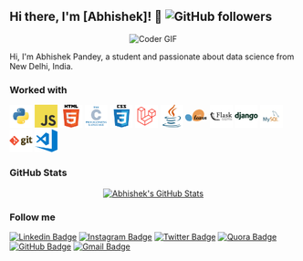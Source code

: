 ## Hi there, I'm [Abhishek]! 👋 ![GitHub followers](https://img.shields.io/github/followers/aabhipandey000?style=social)

<p align="center">
  <img src="https://media.giphy.com/media/SWoSkN6DxTszqIKEqv/giphy.gif" alt="Coder GIF" width="500" height="400">
</p>

Hi, I'm Abhishek Pandey, a student and passionate about data science from New Delhi, India.

### Worked with 

<code><img height="40" src="https://raw.githubusercontent.com/github/explore/80688e429a7d4ef2fca1e82350fe8e3517d3494d/topics/python/python.png" title="python"></code>
<code><img height="40" src="https://raw.githubusercontent.com/github/explore/80688e429a7d4ef2fca1e82350fe8e3517d3494d/topics/javascript/javascript.png" title="javascript"></code>
<code><img height="40" src="https://raw.githubusercontent.com/github/explore/80688e429a7d4ef2fca1e82350fe8e3517d3494d/topics/html/html.png" title="html"></code>
<code><img height="40" src="https://raw.githubusercontent.com/github/explore/80688e429a7d4ef2fca1e82350fe8e3517d3494d/topics/c/c.png" title="C"></code>
<code><img height="40" src="https://raw.githubusercontent.com/github/explore/80688e429a7d4ef2fca1e82350fe8e3517d3494d/topics/css/css.png" title="css"></code>
<code><img height="40" src="https://raw.githubusercontent.com/github/explore/80688e429a7d4ef2fca1e82350fe8e3517d3494d/topics/laravel/laravel.png" title="laravel"></code>
<code><img height="40" src="https://raw.githubusercontent.com/github/explore/80688e429a7d4ef2fca1e82350fe8e3517d3494d/topics/java/java.png" title="java"></code>
<code><img height="40" src="https://raw.githubusercontent.com/github/explore/80688e429a7d4ef2fca1e82350fe8e3517d3494d/topics/scikit-learn/scikit-learn.png" title="sklearn"></code>
<code><img height="40" src="https://raw.githubusercontent.com/github/explore/80688e429a7d4ef2fca1e82350fe8e3517d3494d/topics/flask/flask.png" title="flask"></code>
<code><img height="40" src="https://raw.githubusercontent.com/github/explore/80688e429a7d4ef2fca1e82350fe8e3517d3494d/topics/django/django.png" title="django"></code>
<code><img height="40" src="https://raw.githubusercontent.com/github/explore/80688e429a7d4ef2fca1e82350fe8e3517d3494d/topics/mysql/mysql.png" title="mysql"></code>
<code><img height="40" src="https://raw.githubusercontent.com/github/explore/80688e429a7d4ef2fca1e82350fe8e3517d3494d/topics/git/git.png" title="git"></code>
<code><img height="40" src="https://raw.githubusercontent.com/github/explore/80688e429a7d4ef2fca1e82350fe8e3517d3494d/topics/visual-studio-code/visual-studio-code.png" title="vscode"></code>

### GitHub Stats

<p align="center">
<a href="https://github.com/aabhipandey000"> <img align="center" src="https://github-readme-stats.vercel.app/api?username=aabhipandey000&show_icons=true&title_color=ffc857&icon_color=8ac926&text_color=daf7dc&bg_color=151515" alt="Abhishek's GitHub Stats"></a>
</p> 

### Follow me

[![Linkedin Badge](https://img.shields.io/badge/-Abhishek%Pandey-blue?style=flat-circle&logo=Linkedin&logoColor=white&link=https://www.linkedin.com/in/abhishek-pandey-259657113/)](https://www.linkedin.com/in/abhishek-pandey-259657113/) [![Instagram Badge](https://img.shields.io/badge/-@kishan__07__25-e02c73?style=flat-circle&labelColor=e02c73&logo=Instagram&logoColor=white&link=https://www.instagram.com/kishan_07_25)](https://www.instagram.com/kishan_07_25) [![Twitter Badge](https://img.shields.io/badge/-@kishan0725-1ca0f1?style=flat-circle&labelColor=1ca0f1&logo=twitter&logoColor=white&link=https://twitter.com/kishan0725)](https://twitter.com/kishan0725) [![Quora Badge](https://img.shields.io/badge/-@Kishan--175-b92b27?style=flat-circle&labelColor=b92b27&logo=quora&logoColor=white&link=https://www.quora.com/profile/Kishan-175)](https://www.quora.com/profile/Kishan-175) [![GitHub Badge](https://img.shields.io/badge/-@kishan0725-24292e?style=flat-circle&labelColor=24292e&logo=github&logoColor=white&link=https://github.com/kishan0725)](https://github.com/kishan0725) [![Gmail Badge](https://img.shields.io/badge/-@aabhipandey000-d54b3d?style=flat-circle&labelColor=d54b3d&logo=gmail&logoColor=white&link=mailto:aabhipandey000@gmail.com)](mailto:aabhipandey000@gmail.com)

